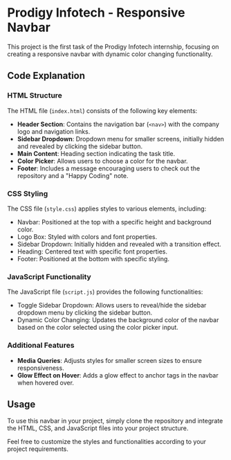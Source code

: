 # Prodigy Infotech - Responsive Navbar

This project is the first task of the Prodigy Infotech internship, focusing on creating a responsive navbar with dynamic color changing functionality.

## Code Explanation

### HTML Structure

The HTML file (`index.html`) consists of the following key elements:

- **Header Section**: Contains the navigation bar (`<nav>`) with the company logo and navigation links.
- **Sidebar Dropdown**: Dropdown menu for smaller screens, initially hidden and revealed by clicking the sidebar button.
- **Main Content**: Heading section indicating the task title.
- **Color Picker**: Allows users to choose a color for the navbar.
- **Footer**: Includes a message encouraging users to check out the repository and a "Happy Coding" note.

### CSS Styling

The CSS file (`style.css`) applies styles to various elements, including:

- Navbar: Positioned at the top with a specific height and background color.
- Logo Box: Styled with colors and font properties.
- Sidebar Dropdown: Initially hidden and revealed with a transition effect.
- Heading: Centered text with specific font properties.
- Footer: Positioned at the bottom with specific styling.

### JavaScript Functionality

The JavaScript file (`script.js`) provides the following functionalities:

- Toggle Sidebar Dropdown: Allows users to reveal/hide the sidebar dropdown menu by clicking the sidebar button.
- Dynamic Color Changing: Updates the background color of the navbar based on the color selected using the color picker input.

### Additional Features

- **Media Queries**: Adjusts styles for smaller screen sizes to ensure responsiveness.
- **Glow Effect on Hover**: Adds a glow effect to anchor tags in the navbar when hovered over.

## Usage

To use this navbar in your project, simply clone the repository and integrate the HTML, CSS, and JavaScript files into your project structure.

Feel free to customize the styles and functionalities according to your project requirements.

